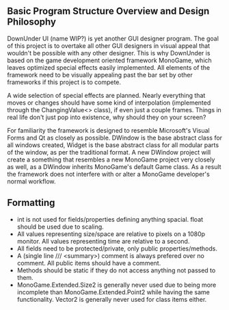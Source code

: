 Basic Program Structure Overview and Design Philosophy
  - 
  DownUnder UI (name WIP?) is yet another GUI designer program. The goal of this project is to overtake all other GUI designers in visual appeal that wouldn't be possible with any other designer. This is why DownUnder is based on the game development oriented framework MonoGame, which leaves optimized special effects easily implemented. All elements of the framework need to be visually appealing past the bar set by other frameworks if this project is to compete.
  
  A wide selection of special effects are planned. Nearly everything that moves or changes should have some kind of interpolation (implemented through the ChangingValue<> class), if even just a couple frames. Things in real life don't just pop into existence, why should they on your screen?
  
  For familiarity the framework is designed to resemble Microsoft's Visual Forms and Qt as closely as possible. DWindow is the base abstract class for all windows created, Widget is the base abstract class for all modular parts of the window, as per the traditional format. A new DWindow project will create a something that resembles a new MonoGame project very closely as well, as a DWindow inherits MonoGame's default Game class. As a result the framework does not interfere with or alter a MonoGame developer's normal workflow.

Formatting
  -
  - int is not used for fields/properties defining anything spacial. float should be used due to scaling.
  - All values representing size/space are relative to pixels on a 1080p monitor. All values representing time are relative to a second.
  - All fields need to be protected/private, only public properties/methods.
  - A (single line /// \<summary\>) comment is always prefered over no comment. All public items should have a comment.
  - Methods should be static if they do not access anything not passed to them.
  - MonoGame.Extended.Size2 is generally never used due to being more incomplete than MonoGame.Extended.Point2 while having the same functionality. Vector2 is generally never used for class items either.
